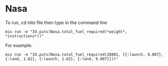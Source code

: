# Nasa

To run, cd into file then type in the command line

`mix run -e "IO.puts(Nasa.total_fuel_required(*weight*, *instructions*))"`

For example:

`mix run -e "IO.puts(Nasa.total_fuel_required(28801, [{:launch, 9.807}, {:land, 1.62}, {:launch, 1.62}, {:land, 9.807}]))"`
